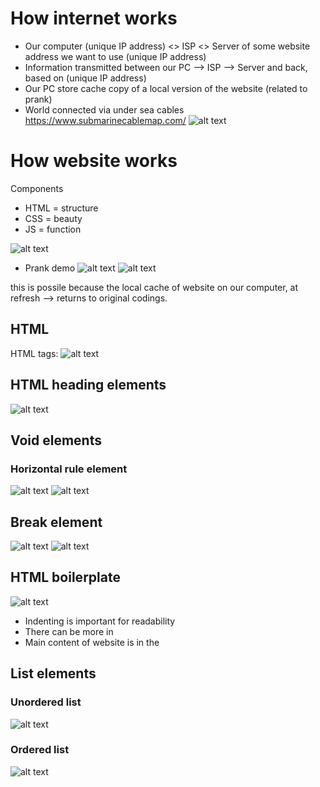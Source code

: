 # How internet works
- Our computer (unique IP address) <> ISP <> Server of some website address we want to use (unique IP address)
- Information transmitted between our PC --> ISP --> Server and back, based on (unique IP address)
- Our PC store cache copy of a local version of the website (related to prank)
- World connected via under sea cables
https://www.submarinecablemap.com/
![alt text](image-1.png)

# How website works
Components
- HTML = structure
- CSS = beauty
- JS = function

![alt text](image.png)

- Prank demo
![alt text](image-2.png)
![alt text](image-3.png)

this is possile because the local cache of website on our computer, at refresh --> returns to original codings.


## HTML
HTML tags:
![alt text](image-4.png)

## HTML heading elements
![alt text](image-5.png)

## Void elements
### Horizontal rule element
![alt text](image-6.png)
![alt text](image-7.png)

## Break element
![alt text](image-8.png)
![alt text](image-9.png)


## HTML boilerplate
![alt text](image-10.png)

- Indenting is important for readability
- There can be more in <head></head>
- Main content of website is in the <body></body>

## List elements

### Unordered list
![alt text](image-12.png)

### Ordered list
![alt text](image-13.png)
